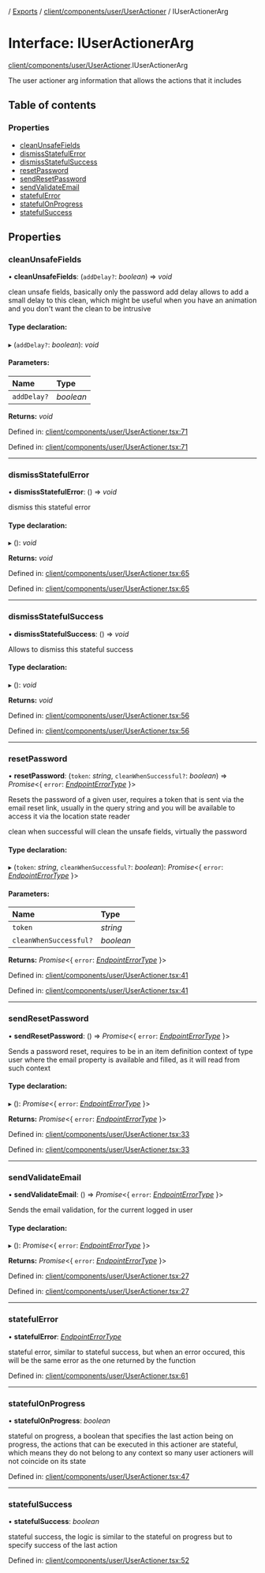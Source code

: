 [](../README.md) / [Exports](../modules.md) / [client/components/user/UserActioner](../modules/client_components_user_useractioner.md) / IUserActionerArg

# Interface: IUserActionerArg

[client/components/user/UserActioner](../modules/client_components_user_useractioner.md).IUserActionerArg

The user actioner arg information that allows
the actions that it includes

## Table of contents

### Properties

- [cleanUnsafeFields](client_components_user_useractioner.iuseractionerarg.md#cleanunsafefields)
- [dismissStatefulError](client_components_user_useractioner.iuseractionerarg.md#dismissstatefulerror)
- [dismissStatefulSuccess](client_components_user_useractioner.iuseractionerarg.md#dismissstatefulsuccess)
- [resetPassword](client_components_user_useractioner.iuseractionerarg.md#resetpassword)
- [sendResetPassword](client_components_user_useractioner.iuseractionerarg.md#sendresetpassword)
- [sendValidateEmail](client_components_user_useractioner.iuseractionerarg.md#sendvalidateemail)
- [statefulError](client_components_user_useractioner.iuseractionerarg.md#statefulerror)
- [statefulOnProgress](client_components_user_useractioner.iuseractionerarg.md#statefulonprogress)
- [statefulSuccess](client_components_user_useractioner.iuseractionerarg.md#statefulsuccess)

## Properties

### cleanUnsafeFields

• **cleanUnsafeFields**: (`addDelay?`: *boolean*) => *void*

clean unsafe fields, basically only the password
add delay allows to add a small delay to this clean, which might be useful when you have
an animation and you don't want the clean to be intrusive

#### Type declaration:

▸ (`addDelay?`: *boolean*): *void*

#### Parameters:

Name | Type |
:------ | :------ |
`addDelay?` | *boolean* |

**Returns:** *void*

Defined in: [client/components/user/UserActioner.tsx:71](https://github.com/onzag/itemize/blob/55e63f2c/client/components/user/UserActioner.tsx#L71)

Defined in: [client/components/user/UserActioner.tsx:71](https://github.com/onzag/itemize/blob/55e63f2c/client/components/user/UserActioner.tsx#L71)

___

### dismissStatefulError

• **dismissStatefulError**: () => *void*

dismiss this stateful error

#### Type declaration:

▸ (): *void*

**Returns:** *void*

Defined in: [client/components/user/UserActioner.tsx:65](https://github.com/onzag/itemize/blob/55e63f2c/client/components/user/UserActioner.tsx#L65)

Defined in: [client/components/user/UserActioner.tsx:65](https://github.com/onzag/itemize/blob/55e63f2c/client/components/user/UserActioner.tsx#L65)

___

### dismissStatefulSuccess

• **dismissStatefulSuccess**: () => *void*

Allows to dismiss this stateful success

#### Type declaration:

▸ (): *void*

**Returns:** *void*

Defined in: [client/components/user/UserActioner.tsx:56](https://github.com/onzag/itemize/blob/55e63f2c/client/components/user/UserActioner.tsx#L56)

Defined in: [client/components/user/UserActioner.tsx:56](https://github.com/onzag/itemize/blob/55e63f2c/client/components/user/UserActioner.tsx#L56)

___

### resetPassword

• **resetPassword**: (`token`: *string*, `cleanWhenSuccessful?`: *boolean*) => *Promise*<{ `error`: [*EndpointErrorType*](../modules/base_errors.md#endpointerrortype)  }\>

Resets the password of a given user, requires a token that is sent via
the email reset link, usually in the query string and you will be available to access it via the
location state reader

clean when successful will clean the unsafe fields, virtually the password

#### Type declaration:

▸ (`token`: *string*, `cleanWhenSuccessful?`: *boolean*): *Promise*<{ `error`: [*EndpointErrorType*](../modules/base_errors.md#endpointerrortype)  }\>

#### Parameters:

Name | Type |
:------ | :------ |
`token` | *string* |
`cleanWhenSuccessful?` | *boolean* |

**Returns:** *Promise*<{ `error`: [*EndpointErrorType*](../modules/base_errors.md#endpointerrortype)  }\>

Defined in: [client/components/user/UserActioner.tsx:41](https://github.com/onzag/itemize/blob/55e63f2c/client/components/user/UserActioner.tsx#L41)

Defined in: [client/components/user/UserActioner.tsx:41](https://github.com/onzag/itemize/blob/55e63f2c/client/components/user/UserActioner.tsx#L41)

___

### sendResetPassword

• **sendResetPassword**: () => *Promise*<{ `error`: [*EndpointErrorType*](../modules/base_errors.md#endpointerrortype)  }\>

Sends a password reset, requires to be in an item definition context
of type user where the email property is available and filled, as it will
read from such context

#### Type declaration:

▸ (): *Promise*<{ `error`: [*EndpointErrorType*](../modules/base_errors.md#endpointerrortype)  }\>

**Returns:** *Promise*<{ `error`: [*EndpointErrorType*](../modules/base_errors.md#endpointerrortype)  }\>

Defined in: [client/components/user/UserActioner.tsx:33](https://github.com/onzag/itemize/blob/55e63f2c/client/components/user/UserActioner.tsx#L33)

Defined in: [client/components/user/UserActioner.tsx:33](https://github.com/onzag/itemize/blob/55e63f2c/client/components/user/UserActioner.tsx#L33)

___

### sendValidateEmail

• **sendValidateEmail**: () => *Promise*<{ `error`: [*EndpointErrorType*](../modules/base_errors.md#endpointerrortype)  }\>

Sends the email validation, for the current logged in user

#### Type declaration:

▸ (): *Promise*<{ `error`: [*EndpointErrorType*](../modules/base_errors.md#endpointerrortype)  }\>

**Returns:** *Promise*<{ `error`: [*EndpointErrorType*](../modules/base_errors.md#endpointerrortype)  }\>

Defined in: [client/components/user/UserActioner.tsx:27](https://github.com/onzag/itemize/blob/55e63f2c/client/components/user/UserActioner.tsx#L27)

Defined in: [client/components/user/UserActioner.tsx:27](https://github.com/onzag/itemize/blob/55e63f2c/client/components/user/UserActioner.tsx#L27)

___

### statefulError

• **statefulError**: [*EndpointErrorType*](../modules/base_errors.md#endpointerrortype)

stateful error, similar to stateful success, but when an error occured, this will be the same error
as the one returned by the function

Defined in: [client/components/user/UserActioner.tsx:61](https://github.com/onzag/itemize/blob/55e63f2c/client/components/user/UserActioner.tsx#L61)

___

### statefulOnProgress

• **statefulOnProgress**: *boolean*

stateful on progress, a boolean that specifies the last action being on progress, the actions that
can be executed in this actioner are stateful, which means they do not belong to any context
so many user actioners will not coincide on its state

Defined in: [client/components/user/UserActioner.tsx:47](https://github.com/onzag/itemize/blob/55e63f2c/client/components/user/UserActioner.tsx#L47)

___

### statefulSuccess

• **statefulSuccess**: *boolean*

stateful success, the logic is similar to the stateful on progress but to specify success of the last
action

Defined in: [client/components/user/UserActioner.tsx:52](https://github.com/onzag/itemize/blob/55e63f2c/client/components/user/UserActioner.tsx#L52)
